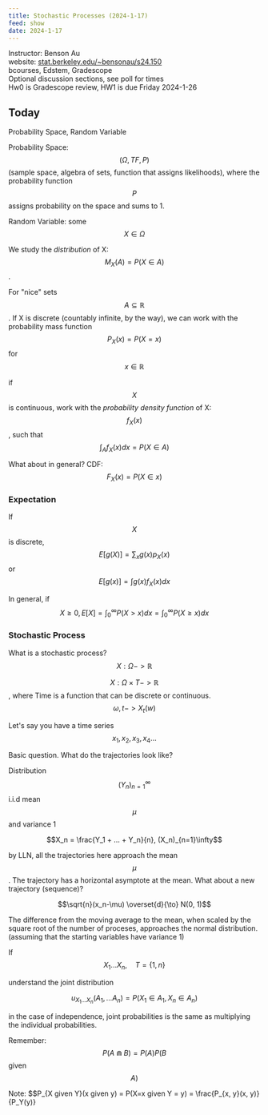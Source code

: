 ```yaml
---
title: Stochastic Processes (2024-1-17)
feed: show
date: 2024-1-17
---
```


Instructor: Benson Au <br>
website: <a href="https://www.stat.berkeley.edu/~bensonau/s24.150">stat.berkeley.edu/~bensonau/s24.150</a> <br>
bcourses, Edstem, Gradescope <br>
Optional discussion sections, see poll for times<br>
Hw0 is Gradescope review, HW1 is due Friday 2024-1-26

## Today

Probability Space, Random Variable

Probability Space: $$(\Omega, TF, P)$$ (sample space, algebra of sets, function that assigns likelihoods), where the probability function $$P$$ assigns probability on the space and sums to 1.

Random Variable: some $$X \in \Omega$$

We study the *distribution* of X: $$M_X(A) = P(X\in A)$$.

For "nice" sets $$A \subseteq \mathbb{R}$$. If X is discrete (countably infinite, by the way), we can work with the probability mass function $$P_X(x) = P(X=x)$$ for $$x \in \mathbb{R}$$

if $$X$$ is continuous, work with the *probability density function* of X: $$f_X(x)$$, such that $$\int_Af_X(x) dx = P(X\in A)$$

What about in general? CDF: $$F_X(x) = P(X\in x)$$

### Expectation

If $$X$$ is discrete, $$E[g(X)] = \sum_x g(x)p_X(x)$$ or $$E[g(x)] = \int g(x) f_X(x) dx$$

In general, if $$X \geq 0, E[X] = \int_0^\infty P(X>x)dx = \int_0^\infty P(X\geq x) dx$$

### Stochastic Process

What is a stochastic process? $$X: \Omega -> \mathbb{R}$$

$$X: \Omega \times T -> \mathbb{R}$$, where Time is a function that can be discrete or continuous. $$\omega, t -> X_t(w)$$

Let's say you have a time series $$x_1, x_2, x_3, x_4... $$

Basic question. What do the trajectories look like?

Distribution $$(Y_n)_{n=1}^\infty $$ i.i.d mean $$\mu$$ and variance 1

$$X_n = \frac{Y_1 + ... + Y_n}{n}, (X_n)_{n=1}\infty$$

by LLN, all the trajectories here approach the mean $$\mu$$. The trajectory has a horizontal asymptote at the mean. What about a new trajectory (sequence)?

$$\sqrt{n}(x_n-\mu) \overset{d}{\to} N(0, 1)$$ 

The difference from the moving average to the mean, when scaled by the square root of the number of proceses, approaches the normal distribution. (assuming that the starting variables have variance 1)

If $$X_1... X_n, \quad T = \{1, n\}$$

understand the joint distribution 

$$u_{X_1...X_n}(A_1, ... A_n) = P(X_1\in A_1, X_n \in A_n)$$

in the case of independence, joint probabilities is the same as multiplying the individual probabilities.

Remember: $$P(A \Cap B) = P(A)P(B$$ given $$ A)$$


Note: $$P_{X given Y}(x given y) = P(X=x given Y = y) = \frac{P_{x, y}(x, y)}{P_Y(y)}